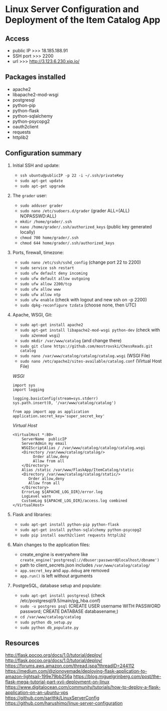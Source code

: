 # Linux Server Configuration and Deployment of the Item Catalog App

## Access

- public IP >>> 18.185.188.91
- SSH port >>> 2200
- url >>> http://3.123.6.230.xip.io/

## Packages installed

- apache2
- libapache2-mod-wsgi
- postgresql
- python-pip
- python-flask 
- python-sqlalchemy 
- python-psycopg2
- oauth2client 
- requests 
- httplib2

## Configuration summary

1. Initial SSH and update:
   - `ssh ubuntu@publicIP -p 22 -i ~/.ssh/privateKey`
   - `sudo apt-get update`
   - `sudo apt-get upgrade`

2. The `grader` user:
   - `sudo adduser grader`
   - `sudo nano /etc/sudoers.d/grader` (grader ALL=(ALL) NOPASSWD:ALL)
   - `mkdir /home/grader/.ssh`
   - `nano /home/grader/.ssh/authorized_keys` (public key generated locally)
   - `chmod 700 home/grader/.ssh`
   - `chmod 644 home/grader/.ssh/authorized_keys`

3. Ports, firewall, timezone:
   - `sudo nano /etc/ssh/sshd_config` (change port 22 to 2200)
   - `sudo service ssh restart`
   - `sudo ufw default deny incoming`
   - `sudo ufw default allow outgoing`
   - `sudo ufw allow 2200/tcp`
   - `sudo ufw allow www`
   - `sudo ufw allow ntp`
   - `sudo ufw enable` (check with logout and new ssh on -p 2200)
   - `sudo dpkg-reconfigure tzdata` (choose none, then UTC)

4. Apache, WSGI, Git:
   - `sudo apt-get install apache2`
   - `sudo apt-get install libapache2-mod-wsgi python-dev` 
     (check with `sudo a2enmod wsgi`)
   - `sudo mkdir /var/www/catalog` (and change there)
   - `sudo git clone https://github.com/mostrovski/ChessReads.git catalog`
   - `sudo nano /var/www/catalog/catalog/catalog.wsgi` (WSGI File)
   - `sudo nano /etc/apache2/sites-available/catalog.conf` (Virtual Host File)
   
   *WSGI*
   ```
   import sys
   import logging

   logging.basicConfig(stream=sys.stderr)
   sys.path.insert(0, '/var/www/catalog/catalog')

   from app import app as application
   application.secret_key='super_secret_key'
   ```
   *Virtual Host*
   ```
   <VirtualHost *:80>
       ServerName  publicIP
       ServerAdmin my email
       WSGIScriptAlias / /var/www/catalog/catalog/catalog.wsgi
       <Directory /var/www/catalog/catalog/>
            Order allow,deny
            Allow from all
       </Directory>
       Alias /static /var/www/FlaskApp/ItemCatalog/static
       <Directory /var/www/catalog/catalog/static/>
          Order allow,deny
          Allow from all
       </Directory>
       ErrorLog ${APACHE_LOG_DIR}/error.log
       LogLevel warn
       CustomLog ${APACHE_LOG_DIR}/access.log combined
   </VirtualHost>
   ```
5. Flask and libraries:
   - `sudo apt-get install python-pip python-flask`
   - `sudo apt-get install python-sqlalchemy python-psycopg2`
   - `sudo pip install oauth2client requests httplib2`

6. Main changes to the application files:
   - create_engine is everywhere like 
     `create_engine('postgresql://dbuser:password@localhost/dbname')`
   - path to client_secrets.json includes `/var/www/catalog/catalog/`
   - `app.secret_key` and `app.debug` are removed
   - `app.run()` is left without arguments 

7. PostgreSQL, database setup and populate:
   - `sudo apt-get install postgresql` 
     (check /etc/postgresql/9.5/main/pg_hba.conf)
   - `sudo -u postgres psql`
     (CREATE USER username WITH PASSWORD password;
      CREATE DATABASE databasename;)
   - `cd /var/www/catalog/catalog`
   - `sudo python db_setup.py`
   - `sudo python db_populate.py`

## Resources

http://flask.pocoo.org/docs/1.0/tutorial/deploy/
http://flask.pocoo.org/docs/1.0/tutorial/deploy/
https://forums.aws.amazon.com/thread.jspa?threadID=244112
https://medium.com/@zionoyemade/deploying-flask-application-to-amazon-lightsail-199e79bb256a
https://blog.miguelgrinberg.com/post/the-flask-mega-tutorial-part-xvii-deployment-on-linux
https://www.digitalocean.com/community/tutorials/how-to-deploy-a-flask-application-on-an-ubuntu-vps
https://github.com/sarithk/LinuxServerConfig
https://github.com/harushimo/linux-server-configuration